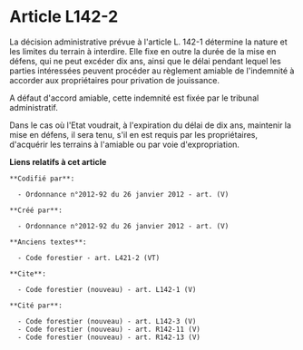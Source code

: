 # Article L142-2

La décision administrative prévue à l'article L. 142-1 détermine la nature et les limites du terrain à interdire. Elle fixe
en outre la durée de la mise en défens, qui ne peut excéder dix ans, ainsi que le délai pendant lequel les parties
intéressées peuvent procéder au règlement amiable de l'indemnité à accorder aux propriétaires pour privation de jouissance.

A défaut d'accord amiable, cette indemnité est fixée par le tribunal administratif.

Dans le cas où l'Etat voudrait, à l'expiration du délai de dix ans, maintenir la mise en défens, il sera tenu, s'il en est
requis par les propriétaires, d'acquérir les terrains à l'amiable ou par voie d'expropriation.

**Liens relatifs à cet article**

	**Codifié par**:

	  - Ordonnance n°2012-92 du 26 janvier 2012 - art. (V)

	**Créé par**:

	  - Ordonnance n°2012-92 du 26 janvier 2012 - art. (V)

	**Anciens textes**:

	  - Code forestier - art. L421-2 (VT)

	**Cite**:

	  - Code forestier (nouveau) - art. L142-1 (V)

	**Cité par**:

	  - Code forestier (nouveau) - art. L142-3 (V)
	  - Code forestier (nouveau) - art. R142-11 (V)
	  - Code forestier (nouveau) - art. R142-13 (V)
